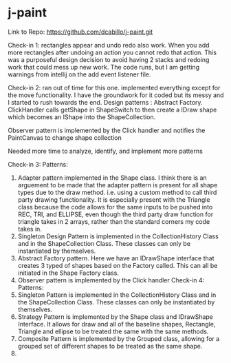 # j-paint

Link to Repo: https://github.com/dcabillo/j-paint.git

Check-in 1: 
rectangles appear and undo redo also work. When you add more rectangles after undoing an action you cannot redo that action. This was a purposeful design decision to avoid having 2 stacks and redoing work that could mess up new work. The code runs, but I am getting warnings from intellij on the add event listener file. 

Check-in 2: 
ran out of time for this one. implemented everything except for the move functionality. I have the groundwork for it coded but its messy and I started to 
rush towards the end. 
Design patterns : Abstract Factory. ClickHandler calls getShape in ShapeSwitch to then create a IDraw shape which becomes an IShape into the ShapeCollection. 

Observer pattern is implemented by the Click handler and notifies the PaintCanvas to change shape collection

Needed more time to analyze, identify, and implement more patterns

Check-in 3: 
Patterns: 
1. Adapter pattern implemented in the Shape class. I think there is an arguement to be made that the adapter pattern is present for all shape types due to the draw method. i.e. using a custom method to call third party drawing functionality. It is especially present with the Triangle class because the code allows for the same inputs to be pushed into REC, TRI, and ELLIPSE, even though the third party draw function for triangle takes in 2 arrays, rather than the standard corners my code takes in. 
2. Singleton Design Pattern is implemented in the CollectionHistory Class and in the ShapeCollection Class. These classes can only be instantiated by themselves.
3. Abstract Factory pattern. Here we have an IDrawShape interface that creates 3 typed of shapes based on the Factory called. This can all be initiated in the Shape Factory class.
4. Observer pattern is implemented by the Click handler
Check-in 4:
Patterns: 
1. Singleton Pattern is implemented in the CollectionHistory Class and in the ShapeCollection Class. These classes can only be instantiated by themselves.
2. Strategy Pattern is implemented by the Shape class and IDrawShape Interface. It allows for draw and all of the baseline shapes, Rectangle, Triangle and ellipse to be treated the same with the same methods.
3. Composite Pattern is implemented by the Grouped class, allowing for a grouped set of different shapes to be treated as the same shape.
4.
